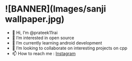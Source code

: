# ![BANNER](Images/sanji wallpaper.jpg)
- 👋 Hi, I’m @prateek11rai
- 👀 I’m interested in open source
- 🌱 I’m currently learning android development
- 💞️ I’m looking to collaborate on interesting projects on cpp
- 📫 How to reach me : [Instagram](https://www.instagram.com/prateek11rai/)

<!---
prateek11rai/prateek11rai is a ✨ special ✨ repository because its `README.md` (this file) appears on your GitHub profile.
You can click the Preview link to take a look at your changes.
--->
